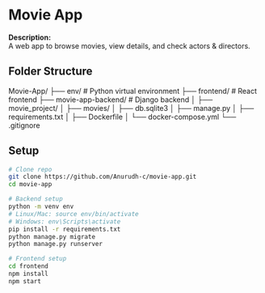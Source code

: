 # Movie App

**Description:**  
A web app to browse movies, view details, and check actors & directors.


## Folder Structure 
Movie-App/
├── env/                  # Python virtual environment
├── frontend/             # React frontend
├── movie-app-backend/    # Django backend
│   ├── movie_project/
│   ├── movies/
│   ├── db.sqlite3
│   ├── manage.py
│   ├── requirements.txt
│   ├── Dockerfile
│   └── docker-compose.yml
└── .gitignore


## Setup

```bash
# Clone repo
git clone https://github.com/Anurudh-c/movie-app.git
cd movie-app

# Backend setup
python -m venv env
# Linux/Mac: source env/bin/activate
# Windows: env\Scripts\activate
pip install -r requirements.txt
python manage.py migrate
python manage.py runserver

# Frontend setup
cd frontend
npm install
npm start
